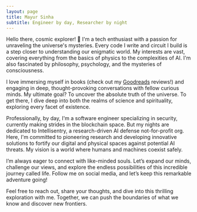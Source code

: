 ```yaml
---
layout: page
title: Mayur Sinha
subtitle: Engineer by day, Researcher by night
---
```


Hello there, cosmic explorer! 🌟 I'm a tech enthusiast with a passion for unraveling the universe's mysteries. Every code I write and circuit I build is a step closer to understanding our enigmatic world. My interests are vast, covering everything from the basics of physics to the complexities of AI. I'm also fascinated by philosophy, psychology, and the mysteries of consciousness.

I love immersing myself in books (check out my [Goodreads](https://www.goodreads.com/themayursinha) reviews!) and engaging in deep, thought-provoking conversations with fellow curious minds. My ultimate goal? To uncover the absolute truth of the universe. To get there, I dive deep into both the realms of science and spirituality, exploring every facet of existence.

Professionally, by day, I'm a software engineer specializing in security, currently making strides in the blockchain space. But my nights are dedicated to Intellisentry, a research-driven AI defense not-for-profit org. Here, I'm committed to pioneering research and developing innovative solutions to fortify our digital and physical spaces against potential AI threats. My vision is a world where humans and machines coexist safely.

I’m always eager to connect with like-minded souls. Let’s expand our minds, challenge our views, and explore the endless possibilities of this incredible journey called life. Follow me on social media, and let’s keep this remarkable adventure going!

Feel free to reach out, share your thoughts, and dive into this thrilling exploration with me. Together, we can push the boundaries of what we know and discover new frontiers.
